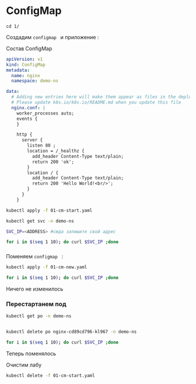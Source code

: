 # ConfigMap

```
cd 1/
```

Создадим  `configmap ` и приложение :

Состав ConfigMap
```yaml
apiVersion: v1
kind: ConfigMap
metadata:
  name: nginx
  namespace: demo-ns

data:
  # Adding new entries here will make them appear as files in the deployment.
  # Please update k8s.io/k8s.io/README.md when you update this file
  nginx.conf: |
    worker_processes auto;
    events {
    }

    http {
      server {
        listen 80 ;
        location = /_healthz {
          add_header Content-Type text/plain;
          return 200 'ok';
        }
        location / {
          add_header Content-Type text/plain;
          return 200 'Hello World!<br/>';
        }
      }
    }
```

```sh
kubectl apply -f 01-cm-start.yaml

kubectl get svc -n demo-ns

SVC_IP=<ADDRESS> #сюда запишите свой адрес

for i in $(seq 1 10); do curl $SVC_IP ;done

```

###

Поменяем  `configmap ` :

```sh
kubectl apply -f 01-cm-new.yaml

for i in $(seq 1 10); do curl $SVC_IP ;done


```

Ничего не изменилось

### Перестартанем под

```sh
kubectl get po -n demo-ns


kubectl delete po nginx-cd89cd796-kl967 -n demo-ns

for i in $(seq 1 10); do curl $SVC_IP ;done
```

Теперь поменялось


Очистим лабу

```sh
kubectl delete -f 01-cm-start.yaml
```

